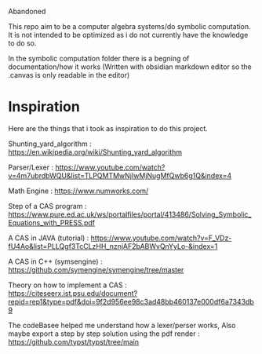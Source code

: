 Abandoned

This repo aim to be a computer algebra systems/do symbolic computation.
It is not intended to be optimized as i do not currently have the knowledge to do so.

In the symbolic computation folder there is a begning of documentation/how it works (Written with obsidian markdown editor so the .canvas is only readable in the editor)

# Inspiration
Here are the things that i took as inspiration to do this project.

Shunting_yard_algorithm : <https://en.wikipedia.org/wiki/Shunting_yard_algorithm>

Parser/Lexer : <https://www.youtube.com/watch?v=4m7ubrdbWQU&list=TLPQMTMwNjIwMjNugMfQwb6g1Q&index=4>

Math Engine : <https://www.numworks.com/>

Step of a CAS program : <https://www.pure.ed.ac.uk/ws/portalfiles/portal/413486/Solving_Symbolic_Equations_with_PRESS.pdf>

A CAS in JAVA (tutorial) : <https://www.youtube.com/watch?v=F_VDz-fU4Ao&list=PLLQgf3TcCLzHH_nznjAF2bABWvQnYyLo-&index=1>

A CAS in C++ (symsengine) : <https://github.com/symengine/symengine/tree/master>

Theory on how to implement a CAS : <https://citeseerx.ist.psu.edu/document?repid=rep1&type=pdf&doi=9f2d956ee98c3ad48bb460137e000df6a7343db9>

The codeBasee helped me understand how a lexer/perser works, Also maybe export a step by step solution using the pdf render : <https://github.com/typst/typst/tree/main>
